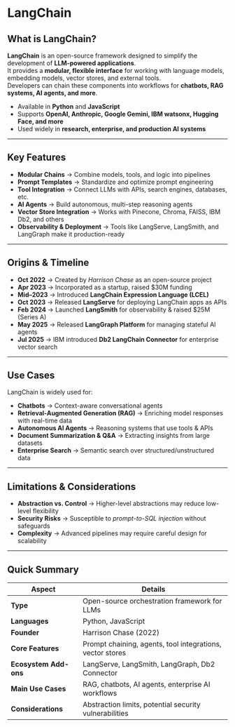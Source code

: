 # LangChain 

##  What is LangChain?  

**LangChain** is an open-source framework designed to simplify the development of **LLM-powered applications**.  
It provides a **modular, flexible interface** for working with language models, embedding models, vector stores, and external tools.  
Developers can chain these components into workflows for **chatbots, RAG systems, AI agents, and more**.  

- Available in **Python** and **JavaScript**  
- Supports **OpenAI, Anthropic, Google Gemini, IBM watsonx, Hugging Face, and more**  
- Used widely in **research, enterprise, and production AI systems**  

---

## Key Features  

- **Modular Chains** → Combine models, tools, and logic into pipelines  
- **Prompt Templates** → Standardize and optimize prompt engineering  
- **Tool Integration** → Connect LLMs with APIs, search engines, databases, etc.  
- **AI Agents** → Build autonomous, multi-step reasoning agents  
- **Vector Store Integration** → Works with Pinecone, Chroma, FAISS, IBM Db2, and others  
- **Observability & Deployment** → Tools like LangServe, LangSmith, and LangGraph make it production-ready  

---

## Origins & Timeline  

- **Oct 2022** → Created by *Harrison Chase* as an open-source project  
- **Apr 2023** → Incorporated as a startup, raised $30M funding  
- **Mid–2023** → Introduced **LangChain Expression Language (LCEL)**  
- **Oct 2023** → Released **LangServe** for deploying LangChain apps as APIs  
- **Feb 2024** → Launched **LangSmith** for observability & raised $25M (Series A)  
- **May 2025** → Released **LangGraph Platform** for managing stateful AI agents  
- **Jul 2025** → IBM introduced **Db2 LangChain Connector** for enterprise vector search  

---

## Use Cases  

LangChain is widely used for:  

- **Chatbots** → Context-aware conversational agents  
- **Retrieval-Augmented Generation (RAG)** → Enriching model responses with real-time data  
- **Autonomous AI Agents** → Reasoning systems that use tools & APIs  
- **Document Summarization & Q&A** → Extracting insights from large datasets  
- **Enterprise Search** → Semantic search over structured/unstructured data  

---

## Limitations & Considerations  

- **Abstraction vs. Control** → Higher-level abstractions may reduce low-level flexibility  
- **Security Risks** → Susceptible to *prompt-to-SQL injection* without safeguards  
- **Complexity** → Advanced pipelines may require careful design for scalability  

---

## Quick Summary  

| Aspect                 | Details                                                                |
|------------------------|------------------------------------------------------------------------|
| **Type**               | Open-source orchestration framework for LLMs                           |
| **Languages**          | Python, JavaScript                                                     |
| **Founder**            | Harrison Chase (2022)                                                  |
| **Core Features**      | Prompt chaining, agents, tool integrations, vector stores              |
| **Ecosystem Add-ons**  | LangServe, LangSmith, LangGraph, Db2 Connector                         |
| **Main Use Cases**     | RAG, chatbots, AI agents, enterprise AI workflows                      |
| **Considerations**     | Abstraction limits, potential security vulnerabilities                 |


